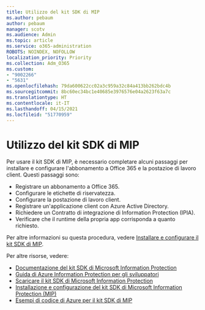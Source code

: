 ```yaml
---
title: Utilizzo del kit SDK di MIP
ms.author: pebaum
author: pebaum
manager: scotv
ms.audience: Admin
ms.topic: article
ms.service: o365-administration
ROBOTS: NOINDEX, NOFOLLOW
localization_priority: Priority
ms.collection: Adm_O365
ms.custom:
- "9002266"
- "5631"
ms.openlocfilehash: 79da600622cc02a3c959a32c84a413bb262bdc4b
ms.sourcegitcommit: 8bc60ec34bc1e40685e3976576e04a2623f63a7c
ms.translationtype: HT
ms.contentlocale: it-IT
ms.lasthandoff: 04/15/2021
ms.locfileid: "51770959"
---
```

# <a name="using-mip-skd"></a>Utilizzo del kit SDK di MIP

Per usare il kit SDK di MIP, è necessario completare alcuni passaggi per installare e configurare l'abbonamento a Office 365 e la postazioe di lavoro client. Questi passaggi sono:

- Registrare un abbonamento a Office 365.
- Configurare le etichette di riservatezza.
- Configurare la postazione di lavoro client.
- Registrare un'applicazione client con Azure Active Directory.
- Richiedere un Contratto di integrazione di Information Protection (IPIA).
- Verificare che il runtime della propria app corrisponda a quanto richiesto.

Per altre informazioni su questa procedura, vedere [Installare e configurare il kit SDK di MIP](https://docs.microsoft.com/information-protection/develop/setup-configure-mip).

Per altre risorse, vedere:

- [Documentazione del kit SDK di Microsoft Information Protection](https://docs.microsoft.com/information-protection/develop/)
- [Guida di Azure Information Protection per gli sviluppatori](https://docs.microsoft.com/azure/information-protection/develop/developers-guide)
- [Scaricare il kit SDK di Microsoft Information Protection](https://www.microsoft.com/download/details.aspx?id=57392)
- [Installazione e configurazione del kit SDK di Microsoft Information Protection (MIP)](https://docs.microsoft.com/information-protection/develop/setup-configure-mip)
- [Esempi di codice di Azure per il kit SDK di MIP](https://azure.microsoft.com/resources/samples/?sort=0&term=mipsdk)
